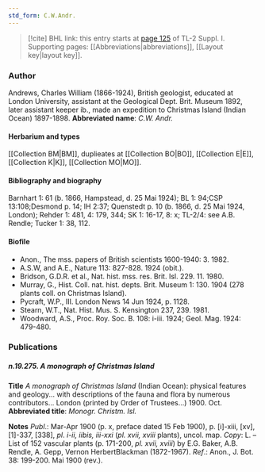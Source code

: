 ```yaml
---
std_form: C.W.Andr.
---
```


> [!cite] BHL link: this entry starts at [page 125](https://www.biodiversitylibrary.org/page/33264852) of TL-2 Suppl. I.
> Supporting pages: [[Abbreviations|abbreviations]], [[Layout key|layout key]].

### Author

Andrews, Charles William (1866-1924), British geologist, educated at London University, assistant at the Geological Dept. Brit. Museum 1892, later assistant keeper ib., made an expedition to Christmas Island (Indian Ocean) 1897-1898. 
**Abbreviated name**: *C.W. Andr.*

#### Herbarium and types

[[Collection BM|BM]], duplieates at [[Collection BO|BO]], [[Collection E|E]], [[Collection K|K]], [[Collection MO|MO]].

#### Bibliography and biography

Barnhart 1: 61 (b. 1866, Hampstead, d. 25 Mai 1924); BL 1: 94;CSP 13:108;Desmond p. 14; IH 2:37; Quenstedt p. 10 (b. 1866, d. 25 Mai 1924, London); Rehder 1: 481, 4: 179, 344; SK 1: 16-17, 8: x; TL-2/4: see A.B. Rendle; Tucker 1: 38, 112.

#### Biofile

- Anon., The mss. papers of British scientists 1600-1940: 3. 1982.
- A.S.W, and A.E., Nature 113: 827-828. 1924 (obit.).
- Bridson, G.D.R. et al., Nat. hist. mss. res. Brit. Isl. 229. 11. 1980.
- Murray, G., Hist. Coll. nat. hist. depts. Brit. Museum 1: 130. 1904 (278 plants coll. on Christmas Island).
- Pycraft, W.P., III. London News 14 Jun 1924, p. 1128.
- Stearn, W.T., Nat. Hist. Mus. S. Kensington 237, 239. 1981.
- Woodward, A.S., Proc. Roy. Soc. B. 108: i-iii. 1924; Geol. Mag. 1924: 479-480.

### Publications

##### n.19.275. A monograph of Christmas Island

**Title**
*A monograph of Christmas Island* (Indian Ocean): physical features and geology... with descriptions of the fauna and flora by numerous contributors... London (printed by Order of Trustees...) 1900. Oct.
**Abbreviated title**: *Monogr. Christm. Isl.*

**Notes**
*Publ*.: Mar-Apr 1900 (p. x, preface dated 15 Feb 1900), p. \[i\]-xiii, \[xv\], \[1\]-337, \[338\], *pl*.
*i-ii, iibis, iii-xxi* (*pl. xvii, xviii* plants), uncol. map. *Copy*: L. – List of 152 vascular plants (p. 171-200, *pl. xvii, xviii*) by E.G. Baker, A.B. Rendle, A. Gepp, Vernon HerbertBlackman (1872-1967).
*Ref*.: Anon., J. Bot. 38: 199-200. Mai 1900 (rev.).

